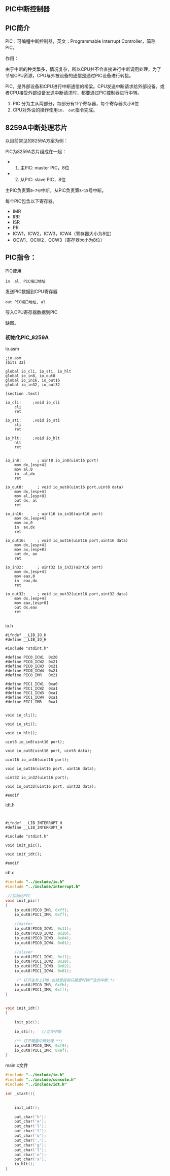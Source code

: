 ## PIC中断控制器



## PIC简介

PIC：可编程中断控制器，英文：Programmable Interrupt Controller，简称PIC。



作用：

由于中断的种类繁多，情况复杂，所以CPU并不会直接进行中断调用处理，为了节省CPU资源，CPU与外被设备的通信是通过PIC设备进行转接。

PIC，是外部设备和CPU进行中断通信的桥梁。CPU发送中断请求给外部设备，或者CPU接受外部设备发送中断请求时，都要通过PIC控制器进行中转。

1. PIC 分为主从两部分，每部分有11个寄存器，每个寄存器大小8位
2. CPU对外设的操作使用`in， out`指令完成。





## 8259A中断处理芯片

以目前常见的8259A方案为例：

PIC为8259A芯片组成在一起：

- 1. 主PIC: master PIC，8位

- 2. 从PIC: slave PIC，8位

主PIC负责第`0~7号`中断，从PIC负责第`8~15`号中断。

每个PIC包含以下寄存器。

- IMR
- IRR
- ISR
- PR
- ICW1，ICW2，ICW3，ICW4（寄存器大小为8位）
- OCW1，OCW2，OCW3（寄存器大小为8位）



## PIC指令：

PIC使用

`in  al, PIC端口地址 `

发送PIC数据到CPU寄存器

`out PIC端口地址, al`

写入CPU寄存器数据到PIC



  缺图。



### 初始化PIC_8259A



io.asm

```assembly
;io.asm
[bits 32]

global io_cli, io_sti, io_hlt
global io_in8, io_out8
global io_in16, io_out16
global io_in32, io_out32

[section .text]

io_cli:     ;void io_cli
    cli
    ret

io_sti:     ;void io_sti
    sti
    ret

io_hlt:     ;void io_hlt
    hlt
    ret


io_in8:       ; uint8 io_in8(uint16 port)
    mov dx,[esp+4]
    mov al,0
    in  al,dx
    ret

io_out8:      ; void io_out8(uint16 port,uint8 data)
    mov dx,[esp+4]
    mov al,[esp+8]
    out dx, al
    ret

io_in16:      ; uint16 io_in16(uint16 port)
    mov dx,[esp+4]
    mov ax,0
    in  ax,dx
    ret

io_out16:     ; void io_out16(uint16 port,uint16 data)
    mov dx,[esp+4]
    mov ax,[esp+8]
    out dx, ax
    ret

io_in32:      ; uint32 io_in32(uint16 port)
    mov dx,[esp+4]
    mov eax,0
    in  eax,dx
    ret

io_out32:     ; void io_out32(uint16 port,uint32 data)
    mov dx,[esp+4]
    mov eax,[esp+8]
    out dx,eax
    ret


```

io.h

```
#ifndef __LIB_IO_H
#define __LIB_IO_H

#include "stdint.h"

#define PIC0_ICW1  0x20
#define PIC0_ICW2  0x21
#define PIC0_ICW3  0x21
#define PIC0_ICW4  0x21
#define PIC0_IMR   0x21

#define PIC1_ICW1  0xa0
#define PIC1_ICW2  0xa1
#define PIC1_ICW3  0xa1
#define PIC1_ICW4  0xa1
#define PIC1_IMR   0xa1


void io_cli();

void io_sti();

void io_hlt();

uint8 io_in8(uint16 port);

void io_out8(uint16 port, uint8 data);

uint16 io_in16(uint16 port);

void io_out16(uint16 port, uint16 data);

uint32 io_in32(uint16 port);

void io_out32(uint16 port, uint32 data);

#endif
```



idt.h

```


#ifndef __LIB_INTERRUPT_H
#define __LIB_INTERRUPT_H

#include "stdint.h"

void init_pic();

void init_idt();

#endif
```



idt.c

```c
#include "../include/io.h"
#include "../include/interrupt.h"

 //初始化PIC
void init_pic()
{   
    io_out8(PIC0_IMR, 0xff); 
    io_out8(PIC1_IMR, 0xff);

    //master
    io_out8(PIC0_ICW1, 0x11);
    io_out8(PIC0_ICW2, 0x20);
    io_out8(PIC0_ICW3, 0x04);
    io_out8(PIC0_ICW4, 0x01);

    //slaver
    io_out8(PIC1_ICW1, 0x11);
    io_out8(PIC1_ICW2, 0x28);
    io_out8(PIC1_ICW3, 0x02);
    io_out8(PIC1_ICW4, 0x01);

     /* 打开主片上IR0,也就是目前只接受时钟产生的中断 */
    io_out8(PIC0_IMR, 0xfb); 
    io_out8(PIC1_IMR, 0xff);
}


void init_idt()
{
	
    init_pic();
    
    io_sti();   //允许中断

    /** 打开键盘中断处理 **/
    io_out8(PIC0_IMR, 0xf9);
    io_out8(PIC1_IMR, 0xef); 
}
```



main.c文件

```c
#include "../include/io.h"
#include "../include/console.h"
#include "../include/idt.h"

int _start(){

   
    init_idt();

    put_char('h');
    put_char('e');
    put_char('l');
    put_char('l');
    put_char('o');
    put_char(',');
    put_char('g');
    put_char('l');
    put_char('o');
    put_char('x');
    io_hlt();
}
```

